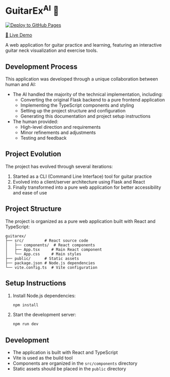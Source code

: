 # GuitarEx<sup>AI</sup> 🎸

[![Deploy to GitHub Pages](https://github.com/Milesjpool/guitarex-ai/actions/workflows/deploy.yml/badge.svg)](https://github.com/Milesjpool/guitarex-ai/actions/workflows/deploy.yml)

[🚀 Live Demo](https://www.milesjpool.com/guitarex-ai)

A web application for guitar practice and learning, featuring an interactive guitar neck visualization and exercise tools.

## Development Process

This application was developed through a unique collaboration between human and AI:
- The AI handled the majority of the technical implementation, including:
  - Converting the original Flask backend to a pure frontend application
  - Implementing the TypeScript components and styling
  - Setting up the project structure and configuration
  - Generating this documentation and project setup instructions
- The human provided:
  - High-level direction and requirements
  - Minor refinements and adjustments
  - Testing and feedback

## Project Evolution

The project has evolved through several iterations:
1. Started as a CLI (Command Line Interface) tool for guitar practice
2. Evolved into a client/server architecture using Flask and React
3. Finally transformed into a pure web application for better accessibility and ease of use

## Project Structure

The project is organized as a pure web application built with React and TypeScript:

```
guitarex/
├── src/         # React source code
│   ├── components/  # React components
│   ├── App.tsx     # Main React component
│   └── App.css     # Main styles
├── public/      # Static assets
├── package.json # Node.js dependencies
└── vite.config.ts  # Vite configuration
```

## Setup Instructions

1. Install Node.js dependencies:
   ```bash
   npm install
   ```

2. Start the development server:
   ```bash
   npm run dev
   ```

## Development

- The application is built with React and TypeScript
- Vite is used as the build tool
- Components are organized in the `src/components` directory
- Static assets should be placed in the `public` directory 